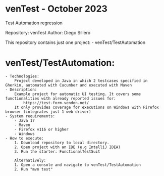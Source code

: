 # venTest - October 2023
Test Automation regression

Repository: 	venTest 
Author: 	Diego Sillero

This repository contains just one project:
	- venTest/TestAutomation 
	  

venTest/TestAutomation:
=======================
	- Technologies:
		Project developed in Java in which 2 testcases specified in Gherkin, automated with Cucumber and executed with Maven
	- Description:
		Example project for automatic UI testing. It covers some functionalities with already reported issues for:
			https://test-form.vendon.net/
		It only provides coverage for executions on Windows with Firefox browser (integrates just 1 web driver)
	- System requirements:
		- Java 17
		- Maven
 		- Firefox v116 or higher
		- Windows 
	- How to execute:
		1. Download repository to local directory.
		2. Open project with an IDE (e.g IntelliJ IDEA)
		3. Run the starter: FunctionalTestSuit

		Alternatively:
		1. Open a console and navigate to venTest/TestAutomation
		2. Run "mvn test"
